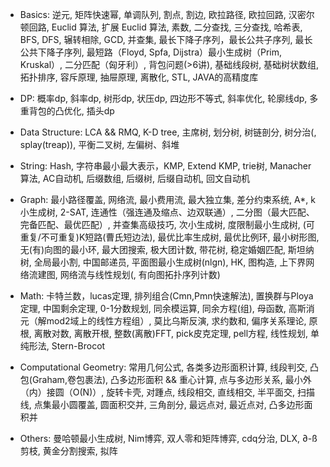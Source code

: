 + Basics:
逆元, 矩阵快速幂, 单调队列, 割点, 割边, 欧拉路径, 欧拉回路, 汉密尔顿回路, Euclid 算法, 扩展 Euclid 算法, 素数, 二分查找, 三分查找, 哈希表, BFS, DFS, 辗转相除, GCD, 并查集, 最长下降子序列，最长公共子序列, 最长公共下降子序列, 最短路（Floyd, Spfa, Dijstra）最小生成树（Prim, Kruskal）, 二分匹配（匈牙利）, 背包问题(>6讲), 基础线段树, 基础树状数组, 拓扑排序, 容斥原理, 抽屉原理, 离散化, STL, JAVA的高精度库

+ DP:
概率dp, 斜率dp, 树形dp, 状压dp, 四边形不等式, 斜率优化, 轮廓线dp, 多重背包的凸优化, 插头dp

+ Data Structure:
LCA && RMQ, K-D tree, 主席树, 划分树, 树链剖分, 树分治(, splay(treap)), 平衡二叉树, 左偏树、斜堆

+ String:
Hash, 字符串最小最大表示，KMP, Extend KMP, trie树, Manacher 算法, AC自动机, 后缀数组, 后缀树, 后缀自动机, 回文自动机

+ Graph:
最小路径覆盖, 网络流, 最小费用流, 最大独立集, 差分约束系统, A*, k小生成树, 2-SAT, 连通性（强连通及缩点、边双联通）, 二分图（最大匹配、完备匹配、最优匹配）, 并查集高级技巧, 次小生成树, 度限制最小生成树, (可重复/不可重复)K短路(曹氏短边法), 最优比率生成树, 最优比例环, 最小树形图, 无(有)向图的最小环, 最大团搜索, 极大团计数, 带花树, 稳定婚姻匹配, 斯坦纳树, 全局最小割, 中国邮递员, 平面图最小生成树(nlgn), HK, 图构造, 上下界网络流建图, 网络流与线性规划(, 有向图拓扑序列计数)

+ Math:
卡特兰数，lucas定理, 排列组合(Cmn,Pmn快速解法), 置换群与Ploya定理, 中国剩余定理, 0-1分数规划, 同余模运算, 同余方程(组), 母函数, 高斯消元（解mod2域上的线性方程组）, 莫比乌斯反演, 求约数和, 偏序关系理论, 原根, 离散对数, 离散开根, 整数(离散)FFT, pick皮克定理, pell方程, 线性规划, 单纯形法, Stern-Brocot

+ Computational Geometry:
常用几何公式, 各类多边形面积计算, 线段判交, 凸包(Graham,卷包裹法), 凸多边形面积 && 重心计算, 点与多边形关系, 最小外（内）接圆（O(N)）, 旋转卡壳, 对踵点, 线段相交, 直线相交, 半平面交, 扫描线, 点集最小圆覆盖, 圆面积交并, 三角剖分, 最远点对, 最近点对, 凸多边形面积并

+ Others:
曼哈顿最小生成树, Nim博弈, 双人零和矩阵博弈, cdq分治, DLX, ∂-ß 剪枝, 黄金分割搜索, 拟阵